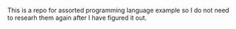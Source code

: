 This is a repo for assorted programming language example so I do not need to researh them again after I have figured it out.
